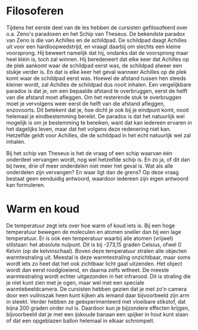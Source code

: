 # Filosoferen
Tijdens het eerste deel van de les hebben de cursisten gefilosofeerd over o.a. Zeno's paradoxen en het Schip van Theseus. De bekendste paradox van Zeno is die van Achilles en de schildpad. De schildpad daagt Achilles uit voor een hardloopwedstrijd, en vraagt daarbij om slechts een kleine voorsprong. Hij beweert namelijk dat hij, ondanks dat de voorsprong maar heel klein is, toch zal winnen. Hij beredeneert dat elke keer dat Achilles op de plek aankomt waar de schildpad eerst was, de schildpad alweer een stukje verder is. En dat is elke keer het geval wanneer Achilles op de plek komt waar de schildpad eerst was. Hoewel de afstand tussen hen steeds kleiner wordt, zal Achilles de schildpad dus nooit inhalen. Een vergelijkbare paradox is dat je, om een bepaalde afstand te overbruggen, eerst de helft van die afstand moet afleggen. Om het resterende stuk te overbruggen moet je vervolgens weer eerst de helft van die afstand afleggen, enzovoorts. Dit betekent dat je, hoe dicht je ook bij je eindpunt komt, nooit helemaal je eindbestemming bereikt. De paradox is dat het natuurlijk wel mogelijk is om je bestemming te bereiken, want dat kan iedereen ervaren in het dagelijks leven, maar dat het volgens deze redenering niet kan. Hetzelfde geldt voor Achilles, die de schildpad in het echt natuurlijk wel zal inhalen.

Bij het schip van Theseus is het de vraag of een schip waarvan één onderdeel vervangen wordt, nog wel hetzelfde schip is. En zo ja, of dit dan bij twee, drie of meer onderdelen niet meer het geval is. Wat als alle onderdelen zijn vervangen? En waar ligt dan de grens? Op deze vraag bestaat geen eenduidig antwoord, waardoor iedereen zijn eigen antwoord kan formuleren.

# Warm en koud
De temperatuur zegt iets over hoe warm of koud iets is. Bij een hoge temperatuur bewegen de moleculen en atomen sneller dan bij een lage temperatuur. Er is ook een temperatuur waarbij alle atomen (vrijwel) stilstaan: het absolute nulpunt. Dit is bij -273,15 graden Celsius, ofwel 0 Kelvin (op de kelvinschaal). Boven deze temperatuur stralen alle objecten warmtestraling uit. Meestal is deze warmtestraling onzichtbaar, maar soms wordt iets zo heet dat het ook zichtbaar licht gaat uitzenden. Het object wordt dan eerst roodgloeiend, en daarna zelfs witheet. De meeste warmtestraling wordt echter uitgezonden in het infrarood. Dit is straling die je niet kunt zien met je ogen, maar wel met een speciale warmtebeeldcamera. De cursisten hebben gezien dat je met zo'n camera door een vuilniszak heen kunt kijken als iemand daar bijvoorbeeld zijn arm in steekt. Verder hebben ze geëxperimenteerd met vloeibare stikstof, dat bijna 200 graden onder nul is. Daardoor kun je bijzondere effecten krijgen, bijvoorbeeld dat je met een ijskoude banaan een spijker in hout kunt slaan of dat een opgeblazen ballon helemaal in elkaar schrompelt.
